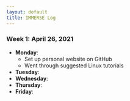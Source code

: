 ```yaml
---
layout: default
title: IMMERSE Log
---
```


### Week 1: April 26, 2021

* **Monday**: 
	- Set up personal website on GitHub
	- Went through suggested Linux tutorials
* **Tuesday**: 
* **Wednesday**: 
* **Thursday**: 
* **Friday**:

